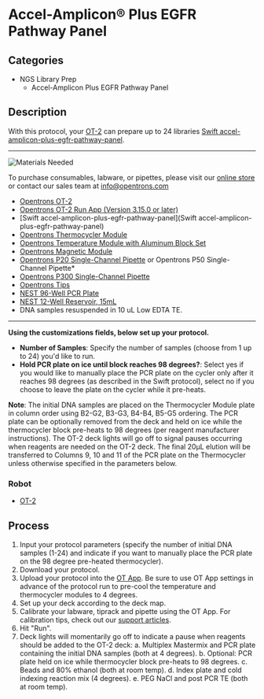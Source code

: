 # Accel-Amplicon® Plus EGFR Pathway Panel

## Categories
* NGS Library Prep
	* Accel-Amplicon Plus EGFR Pathway Panel


## Description

With this protocol, your [OT-2](https://shop.opentrons.com/collections/ot-2-robot/products/ot-2) can prepare up to 24 libraries [Swift accel-amplicon-plus-egfr-pathway-panel](https://swiftbiosci.com/accel-amplicon-plus-egfr-pathway-panel/).



---
![Materials Needed](https://s3.amazonaws.com/opentrons-protocol-library-website/custom-README-images/001-General+Headings/materials.png)

To purchase consumables, labware, or pipettes, please visit our [online store](https://shop.opentrons.com/) or contact our sales team at [info@opentrons.com](mailto:info@opentrons.com)


* [Opentrons OT-2](https://shop.opentrons.com/collections/ot-2-robot/products/ot-2)
* [Opentrons OT-2 Run App (Version 3.15.0 or later)](https://opentrons.com/ot-app/)
* [Swift accel-amplicon-plus-egfr-pathway-panel](Swift accel-amplicon-plus-egfr-pathway-panel)
* [Opentrons Thermocycler Module](https://shop.opentrons.com/collections/hardware-modules/products/thermocycler-module)
* [Opentrons Temperature Module with Aluminum Block Set](https://shop.opentrons.com/collections/hardware-modules/products/tempdeck)
* [Opentrons Magnetic Module](https://shop.opentrons.com/collections/hardware-modules/products/magdeck)
* [Opentrons P20 Single-Channel Pipette](https://shop.opentrons.com/collections/ot-2-pipettes/products/single-channel-electronic-pipette) or Opentrons P50 Single-Channel Pipette*
* [Opentrons P300 Single-Channel Pipette](https://shop.opentrons.com/products/single-channel-electronic-pipette)
* [Opentrons Tips](https://shop.opentrons.com/collections/opentrons-tips)
* [NEST 96-Well PCR Plate](https://shop.opentrons.com/collections/lab-plates/products/nest-0-1-ml-96-well-pcr-plate-full-skirt)
* [NEST 12-Well Reservoir, 15mL](https://shop.opentrons.com/collections/reservoirs/products/nest-12-well-reservoir-15-ml)
* DNA samples resuspended in 10 uL Low EDTA TE.

---




__Using the customizations fields, below set up your protocol.__
* **Number of Samples**: Specify the number of samples (choose from 1 up to 24) you'd like to run.
* **Hold PCR plate on ice until block reaches 98 degrees?**: Select yes if you would like to manually place the PCR plate on the cycler only after it reaches 98 degrees (as described in the Swift protocol), select no if you choose to leave the plate on the cycler while it pre-heats.



**Note**: The initial DNA samples are placed on the Thermocycler Module plate in column order using B2-G2, B3-G3, B4-B4, B5-G5 ordering. The PCR plate can be optionally removed from the deck and held on ice while the thermocycler block pre-heats to 98 degrees (per reagent manufacturer instructions). The OT-2 deck lights will go off to signal pauses occurring when reagents are needed on the OT-2 deck. The final 20µL elution will be transferred to Columns 9, 10 and 11 of the PCR plate on the Thermocycler unless otherwise specified in the parameters below.

### Robot
* [OT-2](https://opentrons.com/ot-2)

## Process

1. Input your protocol parameters (specify the number of initial DNA samples (1-24) and indicate if you want to manually place the PCR plate on the 98 degree pre-heated thermocycler).
2. Download your protocol.
3. Upload your protocol into the [OT App](https://opentrons.com/ot-app). Be sure to use OT App settings in advance of the protocol run to pre-cool the temperature and thermocycler modules to 4 degrees.
4. Set up your deck according to the deck map.
5. Calibrate your labware, tiprack and pipette using the OT App. For calibration tips, check out our [support articles](https://support.opentrons.com/en/collections/1559720-guide-for-getting-started-with-the-ot-2).
6. Hit "Run".
7. Deck lights will momentarily go off to indicate a pause when reagents should be added to the OT-2 deck:
   a.  Multiplex Mastermix and PCR plate containing the initial DNA samples (both at 4 degrees).
   b.  Optional: PCR plate held on ice while thermocycler block pre-heats to 98 degrees.
   c.  Beads and 80% ethanol (both at room temp).
   d.  Index plate and cold indexing reaction mix (4 degrees).
   e.  PEG NaCl and post PCR TE (both at room temp).
